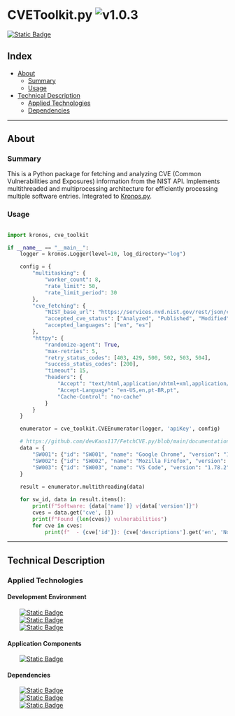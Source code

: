 # CVEToolkit.py ![v1.0.3](https://img.shields.io/badge/version-1.0.3-informational)
<a href="https://github.com/devKaos117/FetchCVE.py/blob/main/LICENSE" target="_blank">![Static Badge](https://img.shields.io/badge/License-%23FFFFFF?style=flat&label=MIT&labelColor=%23000000&color=%23333333&link=https%3A%2F%2Fgithub%2Ecom%2FdevKaos117%2FFetchCVE%2Epy%2Fblob%2Fmain%2FLICENSE)</a>
## Index

-   [About](#about)
    -   [Summary](#about-summary)
    -   [Usage](#about-usage)
-   [Technical Description](#technical-description)
    -   [Applied Technologies](#technical-description-techs)
    -   [Dependencies](#technical-description-dependencies)

---

## About <a name = "about"></a>

### Summary <a name = "about-summary"></a>
This is a Python package for fetching and analyzing CVE (Common Vulnerabilities and Exposures) information from the NIST API. Implements multithreaded and multiprocessing architecture for efficiently processing multiple software entries. Integrated to <a href="https://github.com/devKaos117/Kronos.py" target="_blank">Kronos.py</a>.

### Usage <a name = "about-usage"></a>
```python

import kronos, cve_toolkit

if __name__ == "__main__":
    logger = kronos.Logger(level=10, log_directory="log")

    config = {
        "multitasking": {
            "worker_count": 8,
            "rate_limit": 50,
            "rate_limit_period": 30
        },
        "cve_fetching": {
            "NIST_base_url": "https://services.nvd.nist.gov/rest/json/cves/2.0",
            "accepted_cve_status": ["Analyzed", "Published", "Modified"],
            "accepted_languages": ["en", "es"]
        },
        "httpy": {
            "randomize-agent": True,
            "max-retries": 5,
            "retry_status_codes": [403, 429, 500, 502, 503, 504],
            "success_status_codes": [200],
            "timeout": 15,
            "headers": {
                "Accept": "text/html,application/xhtml+xml,application/xml,application/json",
                "Accept-Language": "en-US,en,pt-BR,pt",
                "Cache-Control": "no-cache"
            }
        }
    }

    enumerator = cve_toolkit.CVEEnumerator(logger, 'apiKey', config)

    # https://github.com/devKaos117/FetchCVE.py/blob/main/documentation/schema/softwares.schema.json
    data = {
        "SW001": {"id": "SW001", "name": "Google Chrome", "version": "114.0.5735.90"},
        "SW002": {"id": "SW002", "name": "Mozilla Firefox", "version": "113.0.1"},
        "SW003": {"id": "SW003", "name": "VS Code", "version": "1.78.2"}
    }
    
    result = enumerator.multithreading(data)

    for sw_id, data in result.items():
        print(f"Software: {data['name']} v{data['version']}")
        cves = data.get('cve', [])
        print(f"Found {len(cves)} vulnerabilities")
        for cve in cves:
            print(f"  - {cve['id']}: {cve['descriptions'].get('en', 'No description')}")
```

---

## Technical Description <a name = "technical-description"></a>

### Applied Technologies <a name = "technical-description-techs"></a>

#### Development Environment
&emsp;&emsp;<a href="https://archlinux.org/">![Static Badge](https://img.shields.io/badge/v2025-%23FFFFFF?style=flat&logo=archlinux&logoColor=%1793D1&logoSize=auto&label=Arch&labelColor=%23000000&color=%23333333&link=https%3A%2F%2Fwww.archlinux.org)</a>
<br>
&emsp;&emsp;<a href="https://www.zsh.org" target="_blank">![Static Badge](https://img.shields.io/badge/v5.9-%23FFFFFF?style=flat&logo=zsh&logoColor=%23F15A24&logoSize=auto&label=zsh&labelColor=%23000000&color=%23333333&link=https%3A%2F%2Fwww.zsh.org)</a>
<br>
&emsp;&emsp;<a href="https://code.visualstudio.com" target="_blank">![Static Badge](https://img.shields.io/badge/v1.99.3-%23FFFFFF?style=flat&logo=codecrafters&logoColor=%230065A9&logoSize=auto&label=VS%20Code&labelColor=%23000000&color=%23333333&link=https%3A%2F%2Fcode.visualstudio.com)</a>

#### Application Components
&emsp;&emsp;<a href="https://www.python.org/" target="_blank">![Static Badge](https://img.shields.io/badge/v3.13.2-%23FFFFFF?style=flat&logo=python&logoColor=%233776AB&logoSize=auto&label=Python&labelColor=%23000000&color=%23333333&link=https%3A%2F%2Fwww%2Epython%2Eorg%2F)</a>

#### Dependencies <a name = "technical-description-dependencies"></a>
&emsp;&emsp;<a href="https://github.com/devKaos117/Kronos.py/">![Static Badge](https://img.shields.io/badge/1.0.3-%23FFFFFF?style=flat&label=Kronos.py&labelColor=%23000000&color=%23333333&link=https%3A%2F%2Fgithub%2Ecom%2FdevKaos117%2FKronos%2Epy%2F)</a>
<br>
&emsp;&emsp;<a href="https://requests.readthedocs.io/">![Static Badge](https://img.shields.io/badge/2.32.3-%23FFFFFF?style=flat&label=requests&labelColor=%23000000&color=%23333333&link=https%3A%2F%2Frequests%2Ereadthedocs%2Eio%2F)</a>
<br>
&emsp;&emsp;<a href="https://packaging.pypa.io/en/stable/">![Static Badge](https://img.shields.io/badge/25.0-%23FFFFFF?style=flat&label=packaging&labelColor=%23000000&color=%23333333&link=https%3A%2F%2Fpackaging%2Epypa%2Eio%2Fen%2Fstable%2F)</a>